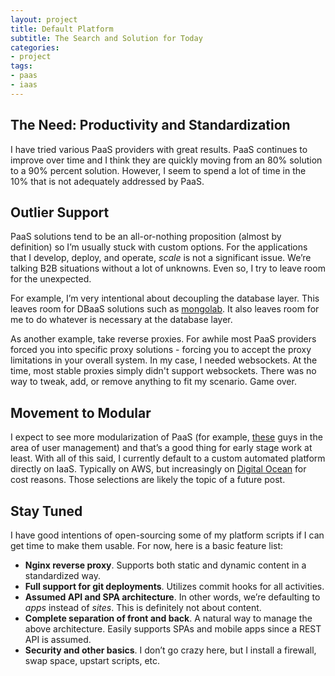 ```yaml
---
layout: project
title: Default Platform
subtitle: The Search and Solution for Today
categories:
- project
tags:
- paas
- iaas
---
```


## The Need: Productivity and Standardization
I have tried various PaaS providers with great results. PaaS continues to improve over time and I think they are quickly moving from an 80% solution to a 90% percent solution. However, I seem to spend a lot of time in the 10% that is not adequately addressed by PaaS.

## Outlier Support
PaaS solutions tend to be an all-or-nothing proposition (almost by definition) so I’m usually stuck with custom options. For the applications that I develop, deploy, and operate, _scale_ is not a significant issue. We’re talking B2B situations without a lot of unknowns. Even so, I try to leave room for the unexpected.

For example, I’m very intentional about decoupling the database layer. This leaves room for DBaaS solutions such as [mongolab](https://mongolab.com/welcome/). It also leaves room for me to do whatever is necessary at the database layer.

As another example, take reverse proxies. For awhile most PaaS providers forced you into specific proxy solutions - forcing you to accept the proxy limitations in your overall system. In my case, I needed websockets. At the time, most stable proxies simply didn't support websockets. There was no way to tweak, add, or remove anything to fit my scenario. Game over.

## Movement to Modular
I expect to see more modularization of PaaS (for example, [these](http://stormpath.com/) guys in the area of user management) and that’s a good thing for early stage work at least. With all of this said, I currently default to a custom automated platform directly on IaaS. Typically on AWS, but increasingly on [Digital Ocean](https://www.digitalocean.com/) for cost reasons. Those selections are likely the topic of a future post.

## Stay Tuned
I have good intentions of open-sourcing some of my platform scripts if I can get time to make them usable. For now, here is a basic feature list:

* __Nginx reverse proxy__. Supports both static and dynamic content in a standardized way.
* __Full support for git deployments__. Utilizes commit hooks for all activities.
* __Assumed API and SPA architecture__. In other words, we’re defaulting to _apps_ instead of _sites_. This is definitely not about content.
* __Complete separation of front and back__. A natural way to manage the above architecture. Easily supports SPAs and mobile apps since a REST API is assumed.
* __Security and other basics__. I don’t go crazy here, but I install a firewall, swap space, upstart scripts, etc.


